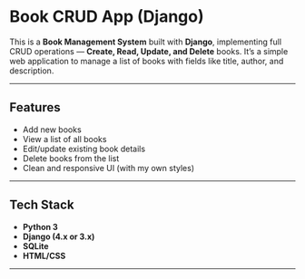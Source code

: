 # Book CRUD App (Django)

This is a **Book Management System** built with **Django**, 
implementing full CRUD operations — **Create, Read, Update, and Delete** books. 
It’s a simple web application to manage a list of books with fields like title, author, and description.

---

##  Features

-  Add new books
-  View a list of all books
-  Edit/update existing book details
-  Delete books from the list
-  Clean and responsive UI (with my own styles)

---

## Tech Stack

- **Python 3**
- **Django (4.x or 3.x)**
- **SQLite** 
- **HTML/CSS**


---



